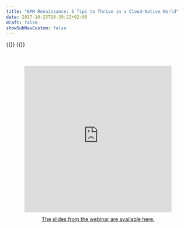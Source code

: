```yaml
---
title: "BPM Renaissance: 5 Tips to Thrive in a Cloud-Native World"
date: 2017-10-25T10:39:22+02:00
draft: false
showSubNavCustom: false
---
```


{{<highlight title="BPM Renaissance: 5 Tips to Thrive in a Cloud-Native World" >}}
{{</highlight>}}
<div align="center" style="margin-bottom: 10px;margin-top: 50px;">
  <iframe src="https://player.vimeo.com/video/391180442" class="embed-responsive-item" width="80%" height="400" frameborder="0" allow="fullscreen"></iframe>
</div>
<div align="center" style="margin-bottom: 100px;margin-top: 10px;">
<a href="https://www.slideshare.net/camunda/webinar-bpm-renaissance-5-tips-to-thrive-in-a-cloudnative-world" target="_blank">The slides from the webinar are available here.</a>
</div>
